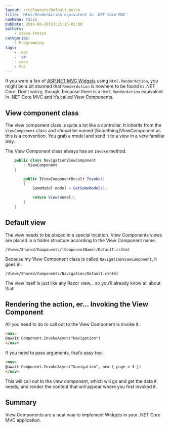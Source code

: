 ```yaml
---
layout: src/layouts/Default.astro
title: 'Html.RenderAction equivalent in .NET Core MVC'
navMenu: false
pubDate: 2019-08-28T23:25:13+01:00
authors:
    - steve-fenton
categories:
    - Programming
tags:
    - .net
    - 'c#'
    - core
    - mvc
---
```


If you were a fan of [ASP.NET MVC Widgets](/2017/11/asp-net-mvc-widgets-renderaction/) using `Html.RenderAction`, you might be a bit stunned that `RenderAction` is nowhere to be found in .NET Core. Don’t worry, though, because there is a `Html.RenderAction` equivalent in .NET Core MVC and it’s called View Components.

## View component class

The view component class is quite a lot like a controller. It inherits from the `ViewComponent` class and *should* be named \[Something\]ViewComponent as this is a convention. You grab a model and send it to a view in a very familiar way.

The View Component class always has an `Invoke` method.

```csharp
    public class NavigationViewComponent
        : ViewComponent
    {

        public IViewComponentResult Invoke()
        {
            SomeModel model = GetSomeModel();

            return View(model);
        }
    }
```

## Default view

The view needs to be placed in a special location. View Components views are placed in a folder structure according to the View Component name.

`/Views/Shared/Components/[ComponentName]/Default.cshtml`

Because my View Component class is called `NavigationViewComponent`, it goes in:

`/Views/Shared/Components/Navigation/Default.cshtml`

The view itself is just like any Razor view… so you’ll already know all about that!

## Rendering the action, er… Invoking the View Component

All you need to do to call out to the View Component is invoke it.

```html
<nav>
@await Component.InvokeAsync("Navigation")
</nav>
```

If you need to pass arguments, that’s easy too:

```html
<nav>
@await Component.InvokeAsync("Navigation", new { page = 3 })
</nav>
```

This will call out to the view component, which will go and get the data it needs, and render the content that will appear where you first invoked it.

## Summary

View Components are a neat way to implement Widgets in your .NET Core MVC application.